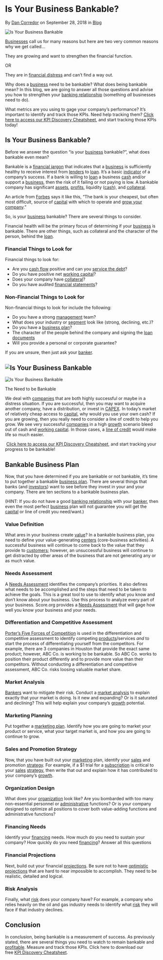 # Is Your Business Bankable?

By [Dan Corredor](https://strategiccfo.com/author/daniel-e/ "Posts by Dan Corredor") on September 28, 2018 in [Blog](https://strategiccfo.com/category/blog/ "View all items in Blog")

![Is Your Business Bankable](https://strategiccfo.com/wp-content/uploads/2018/09/44519015_s.jpg)

[Businesses](https://strategiccfo.com/problems-when-experiencing-business-growth/) call us for many reasons but here are two very common reasons why we get called…

They are growing and want to strengthen the financial function.

OR

They are in [financial distress](https://strategiccfo.com/financial-distress-costs/) and can’t find a way out.

Why does a [business](https://strategiccfo.com/exploit-new-business-opportunities/) need to be bankable? What does being bankable mean? In this blog, we are going to answer all those questions and advise you how to strengthen your [banking relationship](https://strategiccfo.com/managing-banking-relationship-growing-market/) (something _all_ businesses need to do).

What metrics are you using to gage your company’s performance? It’s important to identify and track those KPIs. Need help tracking them? [Click here to access our KPI Discovery Cheatsheet](https://strategiccfo.com/kpi-discovery-cheatsheet?utm_source=blog&utm_medium=in%20line%20cta), and start tracking those KPIs today!

## Is Your Business Bankable?

Before we answer the question “is your [business](https://strategiccfo.com/how-hr-impacts-your-business/) bankable?”, what does bankable even mean?

Bankable is a [financial jargon](https://strategiccfo.com/financial-jargon/) that indicates that a [business](https://strategiccfo.com/problems-when-experiencing-business-growth/) is sufficiently healthy to receive interest from [lenders](https://strategiccfo.com/what-lenders-look-at/) to [loan](https://strategiccfo.com/bank-lending-cycle-part-2/). It’s a basic [indicator](https://strategiccfo.com/hooter-meter-main-streets-economic-indicator/) of a company’s success. If a bank is willing to [loan](https://strategiccfo.com/bank-lending-cycle-part-2/) a business [cash](https://strategiccfo.com/what-is-cash-flow/) and/or support a [business](https://strategiccfo.com/does-your-business-need-a-financial-audit/), then the risk of it failing or not paying is low. A bankable company has significant [assets](https://strategiccfo.com/protecting-brand-reputation/), [profits](https://strategiccfo.com/realizing-profit-potential/), liquidity ([cash](https://strategiccfo.com/free-cash-flow-definition/)), and [collateral](https://strategiccfo.com/pledged-collateral/).

An article from [Forbes](https://www.forbes.com/sites/larrymyler/2014/09/12/are-you-bankable-heres-why-it-matters/#4b3a497656ae) says it like this, “The bank is your cheapest, but often most difficult, source of [capital](https://strategiccfo.com/roce/) with which to operate and [grow your company](https://strategiccfo.com/pitfalls-avoid-growing-business/).”

So, is your [business](https://strategiccfo.com/status-quo-in-business-movement/) bankable? There are several things to consider.

Financial health will be the primary focus of determining if your [business](https://strategiccfo.com/business-accelerator/) is bankable. There are other things, such as collateral and the character of the person, behind the [loan](https://strategiccfo.com/interest-rate-in-selecting-loan/).

### Financial Things to Look for

Financial things to look for:

*   Are you [cash flow](https://strategiccfo.com/free-cash-flow-definition/) positive and can you [service the debt](https://strategiccfo.com/debt-service-coverage-ratio/)?
*   Do you have positive net [working capital](https://strategiccfo.com/working-capital/)?
*   Does your company have [collateral](https://strategiccfo.com/collateralized-debt-obligations/)?
*   Do you have audited [financial statements](https://strategiccfo.com/pro-forma-financial-statements/)?

### Non-Financial Things to Look for

Non-financial things to look for include the following:

*   Do you have a strong [management](https://strategiccfo.com/management-definition/) team?
*   What does your industry or [segment](https://strategiccfo.com/segment-margin/) look like (strong, declining, etc.)?
*   Do you have a [business plan](https://strategiccfo.com/business-plan/)?
*   The character of the people behind the company and signing the [loan documents](https://strategiccfo.com/documents-in-a-loan-package/)
*   Will you provide a personal or corporate guarantee?

If you are unsure, then just ask your [banker](https://strategiccfo.com/what-your-banker-wants-you-to-know/).

## ![Is Your Business Bankable](https://strategiccfo.com/wp-content/uploads/2017/02/35462223_s.jpg)

![Is Your Business Bankable](https://strategiccfo.com/wp-content/uploads/2017/02/35462223_s.jpg)

The Need to be Bankable

We deal with [companies](https://strategiccfo.com/mistakes-manufacturing-companies-make/) that are both highly successful or maybe in a distress situation. If you are successful, then you may want to acquire another company, have a distribution, or invest in [CAPEX](https://strategiccfo.com/capital-expenditures/). In today’s market of relatively cheap access to [capital](https://strategiccfo.com/return-on-invested-capital-roic-2/), why would you use your own cash? If you are growing, then you really need to consider a line of credit to help you grow. We see very successful [companies](https://strategiccfo.com/that-squirrel-will-kill-you/) in a high [growth](https://strategiccfo.com/problems-when-experiencing-business-growth/) scenario bleed out of cash and [working capital](https://strategiccfo.com/working-capital-analysis-2/). In those cases, a [line of credit](https://strategiccfo.com/line-of-credit-bank-line/) would make life so much easier.

 [Click here to access our KPI Discovery Cheatsheet](https://strategiccfo.com/kpi-discovery-cheatsheet?utm_source=blog&utm_medium=in%20line%20cta), and start tracking your progress to be bankable!

## Bankable Business Plan

Now, that you have determined if you are bankable or not bankable, it’s time to put together a bankable [business plan](https://strategiccfo.com/business-plan/). There are several things that banks (and [investors](https://strategiccfo.com/3-myths-private-equity-investors/)) want to see before they invest in your and your company. There are ten sections to a bankable business plan.

(HINT: If you do not have a good [banking relationship](https://strategiccfo.com/manage-your-banking-relationship/) with your [banker](https://strategiccfo.com/debt-compliance-101-keep-your-banker-happy/), then even the most perfect [business](https://strategiccfo.com/business-advisory-system/) plan will not guarantee you will get the [capital](https://strategiccfo.com/why-venture-capital/) or line of credit you need/want.)

### Value Definition

What ares in your business create [value](https://strategiccfo.com/book-value-of-equity-per-share-bvps/)? In a bankable business plan, you need to define your value-generating [centers](https://strategiccfo.com/profit-center/) (core-business activities). A successful business will continue to come back to the value that they provide to [customers](https://strategiccfo.com/identifying-profitable-customers/); however, an unsuccessful business will continue to get distracted by other areas of the business that are not generating any or as much value.

### Needs Assessment

A [Needs Assessment](https://strategiccfo.com/lessons/dream-team-needs-assessment/) identifies the company’s priorities. It also defines what needs to be accomplished and the steps that need to be taken to achieve the goals. This is a great tool to use to identify what you know and don’t know about your business. Use this process to analyze every part of your business. Score.org provides a [Needs Assessment](https://s3.amazonaws.com/support.training.videos/CORE+To+WWW+Redirect+Materials/Simple+Steps+Grow+Web+Assessment.pdf) that will gage how well you know your business and your needs.

### Differentiation and Competitive Assessment

[Porter’s Five Forces of Competition](https://strategiccfo.com/porters-five-forces-of-competition/) is used in the differentiation and competitive assessment to identify competing [products](https://strategiccfo.com/increasing-pricing-on-products/)/services _and_ to start the process of differentiating yourself from the competitors. For example, there are 3 companies in Houston that provide the exact same product; however, ABC Co. is working to be bankable. So ABC Co. works to position their product differently and to provide more value than their competitors. Without conducting a differentiation and competitive assessment, ABC Co. risks loosing valuable market share.

### Market Analysis

[Bankers](https://strategiccfo.com/what-your-banker-wants-you-to-know/) want to mitigate their risk. Conduct a [market analysis](https://strategiccfo.com/the-butterfly-effect/) to explain exactly that your market is doing. Is it new and expanding? Or is it saturated and declining? This will help explain your company’s [growth](https://strategiccfo.com/improving-profitability-fuel-for-growth/) potential.

### Marketing Planning

Put together a [marketing plan](https://strategiccfo.com/marketing-plan/). Identify how you are going to market your product or service, what your target market is, and how you are going to continue to grow.

### Sales and Promotion Strategy

Now, that you have built out your [marketing](https://strategiccfo.com/marketing-mix-4-ps-of-marketing/) plan, identify your [sales](https://strategiccfo.com/how-to-produce-realistic-sales-projections/) and promotion [strategy](https://strategiccfo.com/planning-your-exit-strategy/). For example, if a $1 trial for a [subscription](https://strategiccfo.com/subscription-rights-preemptive-rights/) is critical to your [sales](https://strategiccfo.com/its-all-about-profitable-sales/) [strategy](https://strategiccfo.com/need-a-new-pricing-strategy/), then write that out and explain how it has contributed to your company’s [growth](https://strategiccfo.com/problems-when-experiencing-business-growth/).

### Organization Design

What does your [organization](https://strategiccfo.com/how-decision-making-impacts-an-organization/) look like? Are you bombarded with too many non-essential personnel or [administrative](https://strategiccfo.com/administrative-costs/) functions? Or is your company designed to optimize all positions to cover both value-adding functions and administrative functions?

### Financing Needs

Identify your [financing](https://strategiccfo.com/key-elements-when-seeking-financing/) needs. How much do you need to sustain your company? How quickly do you need [financing](https://strategiccfo.com/mezzanine-financing/)? Answer all this questions

### Financial Projections

Next, build out your financial [projections](https://strategiccfo.com/how-to-produce-realistic-sales-projections/). Be sure not to have [optimistic projections](https://strategiccfo.com/optimistic-projections/) that are hard to near impossible to accomplish. They need to be realistic, detailed and logical.

### Risk Analysis

Finally, what [risk](https://strategiccfo.com/risk-taking-the-emergence-of-the-new-cfo/) does your company have? For example, a company who relies heavily on the oil and gas industry needs to identify what [risk](https://strategiccfo.com/transfer-risk/) they will face if that industry declines.

## Conclusion

In conclusion, being bankable is a measurement of success. As previously stated, there are several things you need to watch to remain bankable and [profitable](https://strategiccfo.com/keys-to-profitable-growth/). Measure and track those KPIs. Click here to download our free [KPI Discovery Cheatsheet](https://strategiccfo.com/kpi-discovery-cheatsheet?utm_source=blog&utm_medium=in%20line%20cta).
